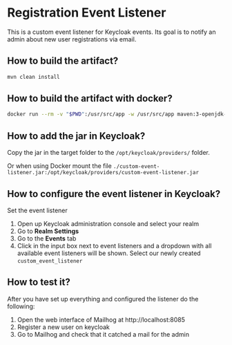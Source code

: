 # Registration Event Listener

This is a custom event listener for Keycloak events. 
Its goal is to notify an admin about new user registrations via email.

## How to build the artifact?

```sh
mvn clean install
```

## How to build the artifact with docker?

```sh
docker run --rm -v "$PWD":/usr/src/app -w /usr/src/app maven:3-openjdk-11 mvn clean install
```

## How to add the jar in Keycloak?

Copy the jar in the target folder to the `/opt/keycloak/providers/` folder.

Or when using Docker mount the file `./custom-event-listener.jar:/opt/keycloak/providers/custom-event-listener.jar`

## How to configure the event listener in Keycloak?

Set the event listener

1. Open up Keycloak administration console and select your realm
2. Go to **Realm Settings**
3. Go to the **Events** tab
4. Click in the input box next to event listeners and a dropdown with all available event listeners will be shown. Select our newly created `custom_event_listener`


## How to test it?

After you have set up everything and configured the listener do the following:

1. Open the web interface of Mailhog at http://localhost:8085
2. Register a new user on keycloak
3. Go to Mailhog and check that it catched a mail for the admin
